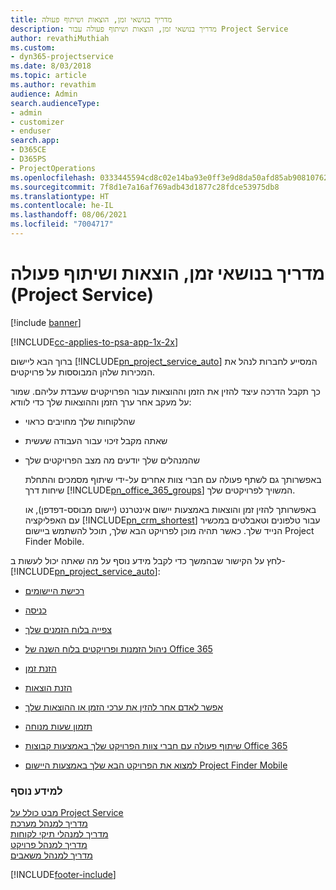 ```yaml
---
title: ‏‫מדריך בנושאי זמן, הוצאות ושיתוף פעולה
description: מדריך בנושאי זמן, הוצאות ושיתוף פעולה עבור Project Service
author: revathiMuthiah
ms.custom:
- dyn365-projectservice
ms.date: 8/03/2018
ms.topic: article
ms.author: revathim
audience: Admin
search.audienceType:
- admin
- customizer
- enduser
search.app:
- D365CE
- D365PS
- ProjectOperations
ms.openlocfilehash: 0333445594cd8c02e14ba93e0ff3e9d8da50afd85ab90810762c415b53018ccb
ms.sourcegitcommit: 7f8d1e7a16af769adb43d1877c28fdce53975db8
ms.translationtype: HT
ms.contentlocale: he-IL
ms.lasthandoff: 08/06/2021
ms.locfileid: "7004717"
---
```

# <a name="time-expense-and-collaboration-guide-project-service"></a>‬‏‫‏‫מדריך בנושאי זמן, הוצאות ושיתוף פעולה (Project Service)

[!include [banner](../includes/psa-now-project-operations.md)]

[!INCLUDE[cc-applies-to-psa-app-1x-2x](../includes/cc-applies-to-psa-app-1x-2x.md)]

ברוך הבא ליישום [!INCLUDE[pn_project_service_auto](../includes/pn-project-service-auto.md)] המסייע לחברות לנהל את המכירות שלהן המבוססות על פרויקטים. 
  
 כך תקבל הדרכה עיצד להזין את הזמן וההוצאות עבור הפרויקטים שעבדת עליהם. שמור על מעקב אחר ערך הזמן וההוצאות שלך כדי לוודא:  
  
- שהלקוחות שלך מחויבים כראוי  
  
- שאתה מקבל זיכוי עבור העבודה שעשית  
  
- שהמנהלים שלך יודעים מה מצב הפרויקטים שלך  
  
  באפשרותך גם לשתף פעולה עם חברי צוות אחרים על-ידי שיתוף מסמכים והתחלת שיחות דרך [!INCLUDE[pn_office_365_groups](../includes/pn-office-365-groups.md)] המשויך לפרויקטים שלך.  
  
  באפשרותך להזין זמן והוצאות באמצעות יישום אינטרנט (יישום מבוסס-דפדפן), או עם האפליקציה [!INCLUDE[pn_crm_shortest](../includes/pn-crm-shortest.md)] עבור טלפונים וטאבלטים במכשיר הנייד שלך. כאשר תהיה מוכן לפרויקט הבא שלך, תוכל להשתמש ביישום Project Finder Mobile.  
  
לחץ על הקישור שבהמשך כדי לקבל מידע נוסף על מה שאתה יכול לעשות ב- [!INCLUDE[pn_project_service_auto](../includes/pn-project-service-auto.md)]:  
  
-   [רכישת היישומים](../psa/get-apps.md)  
  
-   [כניסה](../psa/sign-in.md)  
  
-   [‏‫צפייה בלוח הזמנים שלך](../psa/view-schedule.md)  
  
-   [ניהול הזמנות ופרויקטים בלוח השנה של Office 365](../psa/manage-project-bookings-office-365-calendar.md)  
  
-   [הזנת זמן](../psa/enter-time.md)  
  
-   [הזנת הוצאות](../psa/enter-expenses.md)  
  
-   [‏‫אפשר לאדם אחר להזין את ערכי הזמן או ההוצאות שלך](../psa/allow-someone-else-enter-time-entry-expense.md)  
  
-   [תזמון שעות מנוחה](../psa/schedule-time-off.md)  
  
-   [שיתוף פעולה עם חברי צוות הפרויקט שלך באמצעות קבוצות Office 365](../psa/collaborate-project-team-members-office-365-groups.md)  
  
-   [למצוא את הפרויקט הבא שלך באמצעות היישום Project Finder Mobile](../psa/find-next-project-finder-mobile-app.md)  
  
### <a name="see-also"></a>למידע נוסף  
 [מבט כולל על Project Service](../psa/overview.md)   
 [מדריך למנהל מערכת](../psa/admin-guide.md)   
 [מדריך למנהלי תיקי לקוחות](../psa/account-manager-guide.md)   
 [מדריך למנהל פרויקט](../psa/project-manager-guide.md)   
 [מדריך למנהל משאבים](../psa/resource-manager-guide.md)   


[!INCLUDE[footer-include](../includes/footer-banner.md)]